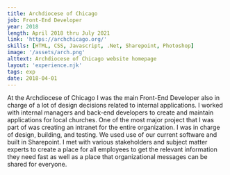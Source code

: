 ```yaml
---
title: Archdiocese of Chicago
job: Front-End Developer
year: 2018
length: April 2018 thru July 2021
link: 'https://archchicago.org/'
skills: [HTML, CSS, Javascript, .Net, Sharepoint, Photoshop]
image: '/assets/arch.png'
alttext: Archdiocese of Chicago website homepage
layout: 'experience.njk'
tags: exp
date: 2018-04-01
---
```


At the Archdiocese of Chicago I was the main Front-End Developer also in charge of a lot of design decisions related
to internal applications. I worked with internal managers and back-end developers to create and maintain applications
for local churches. One of the most major project that I was part of was creating an intranet for the entire
organization. I was in charge of design, building, and testing. We used use of our current software and built in 
Sharepoint. I met with various stakeholders and subject matter experts to create a place for all employees to get the
relevant information they need fast as well as a place that organizational messages can be shared for everyone.